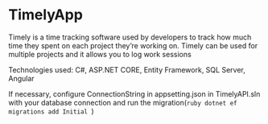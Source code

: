 # TimelyApp
Timely is a time tracking software used by developers to track how much time they spent on each project they’re working on. Timely can be used for multiple projects and it allows you to log work sessions


Technologies used: 
 C#, ASP.NET CORE, Entity Framework, SQL Server, Angular
 <br>
 
 If necessary, configure ConnectionString in appsetting.json in TimelyAPI.sln with your database connection and run the migration(```ruby dotnet ef migrations add Initial ```)
